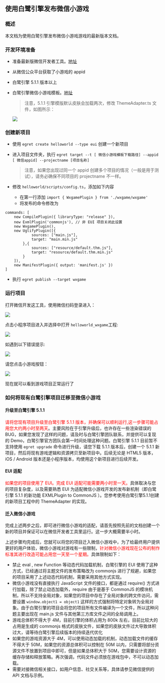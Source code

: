 ﻿## 使用白鹭引擎发布微信小游戏

### 概述

本文档为使用白鹭引擎发布微信小游戏游戏的最新版本文档。

### 开发环境准备

* 准备最新版微信开发者工具。[地址](https://mp.weixin.qq.com/debug/wxagame/dev/devtools/download.html?scene=21#wechat_redirect)
* 从微信公众平台获取了小游戏的 appid
* 白鹭引擎 5.1.1 版本以上
* 白鹭引擎微信小游戏模板。[地址](http://developer.egret.com/cn/statics/downs/target.zip)

    > 注意，5.1.1 引擎模版默认皮肤会加载两次，修改 ThemeAdapter.ts 文件，如图所示：

    ![](x05.jpg)

### 创建新项目

* 使用 ```egret create helloworld --type eui``` 创建一个新项目
* 进入项目文件夹，执行 ```egret target --t [ 微信小游戏模板下载路径] --appid [ 微信appid] --projectname [项目名称]```

    > 注意，如果您出现过同一个 appid 创建多个项目的情况（一般是用于测试），请务必确保不同项目的 projectname 不一样。

* 修改 ```helloworld/scripts/config.ts```，添加如下内容
    * 在第一行添加 ```import { WxgamePlugin } from './wxgame/wxgame'```
    * 将发布的命令修改为
```
commands: [
    new CompilePlugin({ libraryType: "release" }),
    new ExmlPlugin('commonjs'), // 非 EUI 项目关闭此设置
    new WxgamePlugin(),
    new UglifyPlugin([{
            sources: ["main.js"],
            target: "main.min.js"
        },{
            sources: ["resource/default.thm.js"],
            target: "resource/default.thm.min.js"
        }
    ]),
    new ManifestPlugin({ output: 'manifest.js' })
]
```
    
* 执行 ```egret publish --target wxgame```
    
    
### 运行项目

打开微信开发这工具，使用微信扫码登录进入：

![](x01.png)

点击小程序项目进入并选择中打开 ```helloworld_wxgame```工程:

![](x02.png)

如遇到以下错误提示:

![](x06.jpg)

请您点击小游戏按钮：

![](x03.png)

现在就可以看到游戏项目正常运行了

### 如何将现有白鹭引擎项目迁移至微信小游戏

####  升级至白鹭引擎 5.1.1

 <font color="red">请将您现有项目升级至白鹭引擎 5.1.1 版本，并确保可以顺利运行,这一步骤可能占用您大约两小时至两天</font>。主要风险在于引擎升级后，也许存在一些渲染错误的 BUG，如果您发现了这样的问题，请及时与白鹭引擎团队联系，并提供可以复现的 Demo，白鹭引擎官方团队会第一时间处理这种问题。白鹭引擎 5.1.1 目前暂不支持使用 ```egret upgrade``` 命令进行升级，请您下载 5.1.1 版本后，创建一个 5.1.1 新项目，然后将现有游戏逻辑和资源拷贝至新项目中。后续无论是 HTML5 版本，iOS / Android 版本还是小程序版本，均使用这个新项目进行后续开发。

#### EUI 适配

<font color="red">如果您的项目使用了 EUI。完成 EUI 适配可能需要两小时至一天。</font>具体取决与您的项目复杂度，以及需要熟悉 EUI 为适配微信小游戏开发的发布新机制（即白鹭引擎 5.1.1 的新功能 EXMLPlugin to CommonJS ）。您参考使用白鹭引擎5.1.1创建的新项目工程中的 ThemeAdapter 的实现。

#### 迁入微信小游戏

完成上述两步之后，即可进行微信小游戏的适配，请首先按照先前的文档创建一个新的项目并保证可以在微信开发者工具里运行。这一步大概需要半小时。

上述步骤均完成后，您就可以将您的项目迁入微信小游戏中，为了给最终用户提供更好的用户体验，微信小游戏对游戏有一些限制，<font color="red">针对微信小游戏现在公布的制作标准其进行改造可能占用您一天至一个星期。</font>具体限制如下：

* 禁止 eval , new Function 等动态代码加载机制，白鹭引擎的 EUI 使用了这种方式，已经通过将主题文件的发布策略改为 commonjs 进行了规避，如果您的项目采用了上述动态代码机制，需要采用其他方式实现。
* 微信小游戏没有直接执行 JavaScript 文件的接口，都是通过 require() 方式进行加载，除了禁止动态加载外，require 由于是基于 CommonJS 的模块机制，所以不支持全局对象，如果您的项目中存在了全局对象的跨文件访问，需要设置 ```window.object1 = object1``` 这样的方式强制将特定对象转为全局对象。由于白鹭引擎的项目会将您的项目所有文件编译为一个文件，所以这种问题主要出现在 main.js 文件与其他第三方库文件之间的全局调用上。
* 游戏总体积不得大于 4M，目前引擎的体积占用为 800k 左右，目前比较大的占用是生成的 commonjs 格式的皮肤文件，如果您的皮肤文件过大导致体积过大，请等待白鹭引擎后续版本的持续迭代优化
* 如果您的游戏资源大于 4M，可以使用动态加载的机制，动态加载文件的缓存不得大于 50M，如果您的资源总体积可以控制在 50M 以内，只需要将部分资源文件不放置到项目中即可，但是如果总体积大于 50M，您需要设计资源的缓存存储和释放策略。再次强调，代码文件必须放在游戏包中，不可以动态加载。
* 需要对接微信相关接口，如用户信息、社交关系等，具体请参见微信提供的 API 文档与示例。
    